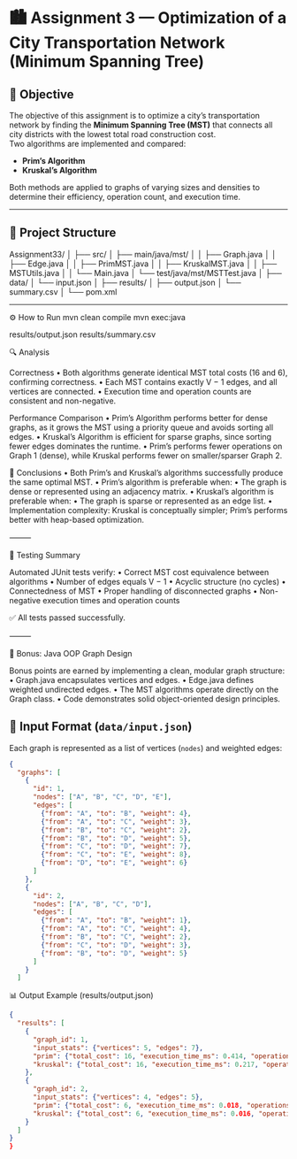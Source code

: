 # 🏙️ Assignment 3 — Optimization of a City Transportation Network (Minimum Spanning Tree)

## 🎯 Objective
The objective of this assignment is to optimize a city’s transportation network by finding the **Minimum Spanning Tree (MST)** that connects all city districts with the lowest total road construction cost.  
Two algorithms are implemented and compared:
- **Prim’s Algorithm**
- **Kruskal’s Algorithm**

Both methods are applied to graphs of varying sizes and densities to determine their efficiency, operation count, and execution time.

---

## 🧱 Project Structure
Assignment33/
│
├── src/
│   ├── main/java/mst/
│   │   ├── Graph.java
│   │   ├── Edge.java
│   │   ├── PrimMST.java
│   │   ├── KruskalMST.java
│   │   ├── MSTUtils.java
│   │   └── Main.java
│   └── test/java/mst/MSTTest.java
│
├── data/
│   └── input.json
│
├── results/
│   ├── output.json
│   └── summary.csv
│
└── pom.xml

---

⚙️ How to Run
mvn clean compile
mvn exec:java

results/output.json
results/summary.csv

🔍 Analysis

Correctness
	•	Both algorithms generate identical MST total costs (16 and 6), confirming correctness.
	•	Each MST contains exactly V − 1 edges, and all vertices are connected.
	•	Execution time and operation counts are consistent and non-negative.

Performance Comparison
	•	Prim’s Algorithm performs better for dense graphs, as it grows the MST using a priority queue and avoids sorting all edges.
	•	Kruskal’s Algorithm is efficient for sparse graphs, since sorting fewer edges dominates the runtime.
	•	Prim’s performs fewer operations on Graph 1 (dense), while Kruskal performs fewer on smaller/sparser Graph 2.

🧮 Conclusions
	•	Both Prim’s and Kruskal’s algorithms successfully produce the same optimal MST.
	•	Prim’s algorithm is preferable when:
	•	The graph is dense or represented using an adjacency matrix.
	•	Kruskal’s algorithm is preferable when:
	•	The graph is sparse or represented as an edge list.
	•	Implementation complexity: Kruskal is conceptually simpler; Prim’s performs better with heap-based optimization.

⸻

🧪 Testing Summary

Automated JUnit tests verify:
	•	Correct MST cost equivalence between algorithms
	•	Number of edges equals V − 1
	•	Acyclic structure (no cycles)
	•	Connectedness of MST
	•	Proper handling of disconnected graphs
	•	Non-negative execution times and operation counts

✅ All tests passed successfully.

⸻

🧠 Bonus: Java OOP Graph Design

Bonus points are earned by implementing a clean, modular graph structure:
	•	Graph.java encapsulates vertices and edges.
	•	Edge.java defines weighted undirected edges.
	•	The MST algorithms operate directly on the Graph class.
	•	Code demonstrates solid object-oriented design principles.


## 🧩 Input Format (`data/input.json`)
Each graph is represented as a list of vertices (`nodes`) and weighted edges:

```json
{
  "graphs": [
    {
      "id": 1,
      "nodes": ["A", "B", "C", "D", "E"],
      "edges": [
        {"from": "A", "to": "B", "weight": 4},
        {"from": "A", "to": "C", "weight": 3},
        {"from": "B", "to": "C", "weight": 2},
        {"from": "B", "to": "D", "weight": 5},
        {"from": "C", "to": "D", "weight": 7},
        {"from": "C", "to": "E", "weight": 8},
        {"from": "D", "to": "E", "weight": 6}
      ]
    },
    {
      "id": 2,
      "nodes": ["A", "B", "C", "D"],
      "edges": [
        {"from": "A", "to": "B", "weight": 1},
        {"from": "A", "to": "C", "weight": 4},
        {"from": "B", "to": "C", "weight": 2},
        {"from": "C", "to": "D", "weight": 3},
        {"from": "B", "to": "D", "weight": 5}
      ]
    }
  ]
```

📊 Output Example (results/output.json)
```json
{
  "results": [
    {
      "graph_id": 1,
      "input_stats": {"vertices": 5, "edges": 7},
      "prim": {"total_cost": 16, "execution_time_ms": 0.414, "operations_count": 13},
      "kruskal": {"total_cost": 16, "execution_time_ms": 0.217, "operations_count": 23}
    },
    {
      "graph_id": 2,
      "input_stats": {"vertices": 4, "edges": 5},
      "prim": {"total_cost": 6, "execution_time_ms": 0.018, "operations_count": 8},
      "kruskal": {"total_cost": 6, "execution_time_ms": 0.016, "operations_count": 14}
    }
  ]
}
}
```

